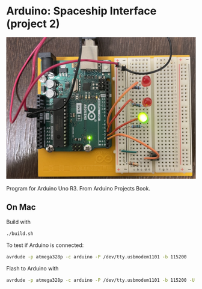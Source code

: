 
# Arduino: Spaceship Interface (project 2)

![photo](spaceship-interface.jpg)

Program for Arduino Uno R3. From Arduino Projects Book.

## On Mac

Build with

```bash
./build.sh
```

To test if Arduino is connected:

```bash
avrdude -p atmega328p -c arduino -P /dev/tty.usbmodem1101 -b 115200
```

Flash to Arduino with

```bash
avrdude -p atmega328p -c arduino -P /dev/tty.usbmodem1101 -b 115200 -U flash:w:build/main.hex
```
